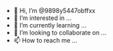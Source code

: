 - 👋 Hi, I’m @9898y5447obffxx
- 👀 I’m interested in ...
- 🌱 I’m currently learning ...
- 💞️ I’m looking to collaborate on ...
- 📫 How to reach me ...

<!---
9898y5447obffxx/9898y5447obffxx is a ✨ special ✨ repository because its `README.md` (this file) appears on your GitHub profile.
You can click the Preview link to take a look at your changes.
--->
